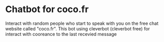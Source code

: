 # Chatbot for coco.fr

Interact with random people who start to speak with you on the free chat website called "coco.fr".
This bot using cleverbot (cleverbot free) for interact with cooreance to the last recevied message
